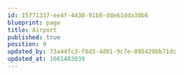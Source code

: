 ```yaml
---
id: 15771337-ee4f-4430-91b8-dde61dda30b6
blueprint: page
title: Airport
published: true
position: 9
updated_by: 73a44fc3-f8d3-4d01-9c7e-095429bb71dc
updated_at: 1661483039
---
```


